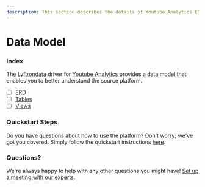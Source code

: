 ```yaml
---
description: This section describes the details of Youtube Analytics ERD, Tables, and Views.
---
```


# Data Model

### Index

The  [Lyftrondata](https://www.lyftrondata.com/) driver for [Youtube Analytics](https://www.lyftrondata.com/integration/youtube-analytics/)[ ](https://www.lyftrondata.com/integration/youtube-analytics/)provides a data model that enables you to better understand the source platform.

* [ ] [ERD](../../../marketing-analytics/youtube-analytics/data-model/erd.md)
* [ ] [Tables](../../../marketing-analytics/youtube-analytics/data-model/tables.md)
* [ ] [Views](../../../marketing-analytics/youtube-analytics/data-model/views.md)

### Quickstart Steps

Do you have questions about how to use the platform? Don't worry; we've got you covered. Simply follow the quickstart instructions [here](../../../../quickstart-steps.md).

### Questions? <a href="#questions" id="questions"></a>

We're always happy to help with any other questions you might have! [Set up a meeting with our experts](https://www.lyftrondata.com/book-a-meeting/).

